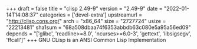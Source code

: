 +++
draft = false
title = "clisp 2.49-9"
version = "2.49-9"
date = "2022-01-14T14:08:37"
categories = ['devel-extra']
upstreamurl = "http://clisp.cons.org/"
arch = "x86_64"
size = "2727724"
usize = "22213481"
sha1sum = "68a508dbaa74f6353abbdb63c080e5a95a56ed09"
depends = "['glibc', 'readline>=8.0', 'ncurses>=6.0-3', 'gettext', 'libsigsegv', 'ffcall']"
+++
GNU CLisp is an ANSI Common Lisp Implementation
